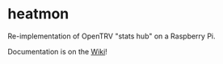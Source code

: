 # heatmon

Re-implementation of OpenTRV "stats hub" on a Raspberry Pi.

Documentation is on the [Wiki](https://github.com/tyrken/heatmon/wiki)!
